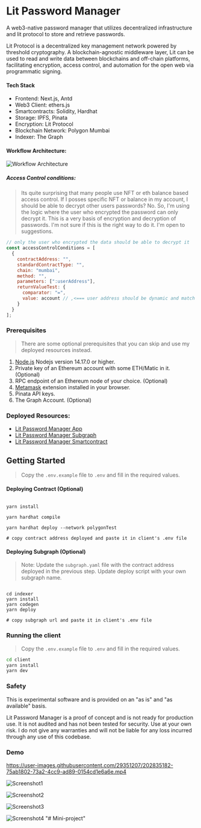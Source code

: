 # Lit Password Manager

A web3-native password manager that utilizes decentralized infrastructure and lit protocol to store and retrieve passwords.

Lit Protocol is a decentralized key management network powered by threshold cryptography. A blockchain-agnostic middleware layer, Lit can be used to read and write data between blockchains and off-chain platforms, facilitating encryption, access control, and automation for the open web via programmatic signing.

#### Tech Stack

- Frontend: Next.js, Antd
- Web3 Client: ethers.js
- Smartcontracts: Solidity, Hardhat
- Storage: IPFS, Pinata
- Encryption: Lit Protocol
- Blockchain Network: Polygon Mumbai
- Indexer: The Graph

#### Workflow Architecture:

![Workflow Architecture](https://github.com/Salmandabbakuti/lit-password-manager/blob/main/resources/lit-pm-flow.png)

##### Access Control conditions:

> Its quite surprising that many people use NFT or eth balance based access control. If I posses specific NFT or balance in my account, I should be able to decrypt other users passwords? No. So, I'm using the logic where the user who encrypted the password can only decrypt it. This is a very basis of encryption and decryption of passwords. I'm not sure if this is the right way to do it. I'm open to suggestions.

```javascript
// only the user who encrypted the data should be able to decrypt it
const accessControlConditions = [
  {
    contractAddress: "",
    standardContractType: "",
    chain: "mumbai",
    method: "",
    parameters: [":userAddress"],
    returnValueTest: {
      comparator: "=",
      value: account // ,<=== user address should be dynamic and match the user address connected to the wallet
    }
  }
];
```

### Prerequisites
> There are some optional prerequisites that you can skip and use my deployed resources instead.

1. [Node.js](https://nodejs.org/en/download/) Nodejs version 14.17.0 or higher.
2. Private key of an Ethereum account with some ETH/Matic in it. (Optional)
3. RPC endpoint of an Ethereum node of your choice. (Optional)
4. [Metamask](https://metamask.io/) extension installed in your browser.
5. Pinata API keys.
6. The Graph Account. (Optional)

### Deployed Resources:

- [Lit Password Manager App](https://lit-password-manager.vercel.app/)
- [Lit Password Manager Subgraph](https://api.thegraph.com/subgraphs/name/salmandabbakuti/key-manager)
- [Lit Password Manager Smartcontract](https://mumbai.polygonscan.com/address/0xc47cf83080ed29e32ccdf1c9a411c9b614820236#code)

## Getting Started
> Copy the `.env.example` file to `.env` and fill in the required values.

#### Deploying Contract (Optional)

```

yarn install

yarn hardhat compile

yarn hardhat deploy --network polygonTest

# copy contract address deployed and paste it in client's .env file

```

#### Deploying Subgraph (Optional)

> Note: Update the `subgraph.yaml` file with the contract address deployed in the previous step. Update deploy script with your own subgraph name.

```

cd indexer
yarn install
yarn codegen
yarn deploy

# copy subgraph url and paste it in client's .env file

```

### Running the client

> Copy the `.env.example` file to `.env` and fill in the required values.

```bash
cd client
yarn install
yarn dev
```

### Safety

This is experimental software and is provided on an "as is" and "as available" basis.

Lit Password Manager is a proof of concept and is not ready for production use. It is not audited and has not been tested for security. Use at your own risk.
I do not give any warranties and will not be liable for any loss incurred through any use of this codebase.

### Demo

https://user-images.githubusercontent.com/29351207/202835182-75ab1802-73a2-4cc9-ad89-0154cd1e6a6e.mp4

![Screenshot1](https://github.com/Salmandabbakuti/lit-password-manager/blob/main/resources/home-screenshot.png)

![Screenshot2](https://github.com/Salmandabbakuti/lit-password-manager/blob/main/resources/edit-password.png)

![Screenshot3](https://github.com/Salmandabbakuti/lit-password-manager/blob/main/resources/update_tx-screenshot.png)

![Screenshot4](https://github.com/Salmandabbakuti/lit-password-manager/blob/main/resources/save_success-screenshot.png)
"# Mini-project" 

